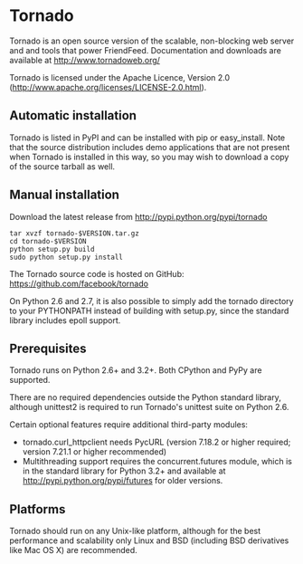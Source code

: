 Tornado
=======
Tornado is an open source version of the scalable, non-blocking web server
and and tools that power FriendFeed. Documentation and downloads are
available at http://www.tornadoweb.org/

Tornado is licensed under the Apache Licence, Version 2.0
(http://www.apache.org/licenses/LICENSE-2.0.html).

Automatic installation
----------------------

 Tornado is listed in PyPI and can be installed with pip or
easy_install. Note that the source distribution includes demo
applications that are not present when Tornado is installed in this
way, so you may wish to download a copy of the source tarball as well.

Manual installation
-------------------

Download the latest release from http://pypi.python.org/pypi/tornado

    tar xvzf tornado-$VERSION.tar.gz
    cd tornado-$VERSION
    python setup.py build
    sudo python setup.py install

The Tornado source code is hosted on GitHub: https://github.com/facebook/tornado

On Python 2.6 and 2.7, it is also possible to simply add the tornado
directory to your PYTHONPATH instead of building with setup.py, since
the standard library includes epoll support.

Prerequisites
-------------

Tornado runs on Python 2.6+ and 3.2+.  Both CPython and PyPy are supported.

There are no required dependencies outside the Python standard library,
although unittest2 is required to run Tornado's unittest suite on
Python 2.6.

Certain optional features require additional third-party modules:

* tornado.curl_httpclient needs PycURL (version 7.18.2 or higher required;
  version 7.21.1 or higher recommended)
* Multithreading support requires the concurrent.futures module,
  which is in the standard library for Python 3.2+ and available
  at http://pypi.python.org/pypi/futures for older versions.

Platforms
---------

Tornado should run on any Unix-like platform, although for the best
performance and scalability only Linux and BSD (including BSD
derivatives like Mac OS X) are recommended.
